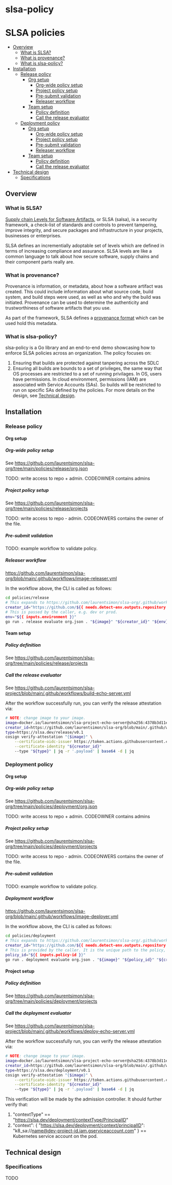 # slsa-policy

# SLSA policies

<!-- markdown-toc --bullets="-" -i README.md -->

<!-- toc -->

- [Overview](#overview)
  - [What is SLSA?](#what-is-slsa)
  - [What is provenance?](#what-is-provenance)
  - [What is slsa-policy?](#what-is-slsa-repo)
- [Installation](#installation)
  - [Release policy](#release-policy)
    - [Org setup](#org-setup)
      - [Org-wide policy setup](#org-wide-policy-setup)
      - [Project policy setup](#project-wide-policy-setup)
      - [Pre-submit validation](#pre-submit-validation)
      - [Releaser workflow](#releaser-workflow)
    - [Team setup](#team-setup)
      - [Policy definition](#policy-definition)
      - [Call the release evaluator](#call-the-release-evaluator)
  - [Deployment policy](#deployment-policy)
    - [Org setup](#org-setup-1)
      - [Org-wide policy setup](#org-wide-policy-setup-1)
      - [Project policy setup](#project-wide-policy-setup-1)
      - [Pre-submit validation](#pre-submit-validation-1)
      - [Releaser workflow](#releaser-workflow-1)
    - [Team setup](#team-setup-1)
      - [Policy definition](#policy-definition-1)
      - [Call the release evaluator](#call-the-release-evaluator-1)
- [Technical design](#technical-design)
  - [Specifications](#specifications)

<!-- tocstop -->

## Overview

### What is SLSA?

[Supply chain Levels for Software Artifacts](https://slsa.dev), or SLSA (salsa),
is a security framework, a check-list of standards and controls to prevent
tampering, improve integrity, and secure packages and infrastructure in your
projects, businesses or enterprises.

SLSA defines an incrementially adoptable set of levels which are defined in
terms of increasing compliance and assurance. SLSA levels are like a common
language to talk about how secure software, supply chains and their component
parts really are.

### What is provenance?

Provenance is information, or metadata, about how a software artifact was
created. This could include information about what source code, build system,
and build steps were used, as well as who and why the build was initiated.
Provenance can be used to determine the authenticity and trustworthiness of
software artifacts that you use.

As part of the framework, SLSA defines a
[provenance format](https://slsa.dev/provenance/) which can be used hold this
metadata.

### What is slsa-policy?

slsa-policy is a Go library and an end-to-end demo showcasing how to enforce SLSA policies
across an organization. The policy focuses on:

1. Ensuring that builds are protected against tanpering across the SDLC
2. Ensuring all builds are bounds to a set of privileges, the same way that OS processes are restricted to a set of running privilages. In OS, users have permissions. In cloud environment, permissions (IAM) are associated with Service Accounts (SAs). So builds will be restricted to run on specific SAs defined by the policies. For more details on the design, see [Technical design](#technical-design).

## Installation

### Release policy

#### Org setup

##### Org-wide policy setup

See https://github.com/laurentsimon/slsa-org/tree/main/policies/release/org.json

TODO: write access to repo + admin. CODEOWNER contains admins

##### Project policy setup

See https://github.com/laurentsimon/slsa-org/tree/main/policies/release/projects

TODO: write access to repo - admin. CODEONWERS contains the owner of the file.

##### Pre-submit validation

TODO: example workflow to validate policy.

##### Releaser workflow

https://github.com/laurentsimon/slsa-org/blob/main/.github/workflows/image-releaser.yml

In the workflow above, the CLI is called as follows:

```bash
cd policies/release
# This expands to https://github.com/laurentsimon/slsa-org/.github/workflows/image-releaser.yml@refs/heads/main
creator_id="https://github.com/${{ needs.detect-env.outputs.repository }}/.github/workflows/image-releaser.yml@${{ needs.detect-env.outputs.ref }}"
# This is passed by the caller, e.g. dev or prod.
env="${{ inputs.environment }}"
go run . release evaluate org.json . "${image}" "${creator_id}" "${env}"
```

#### Team setup

##### Policy definition

See https://github.com/laurentsimon/slsa-org/tree/main/policies/release/projects

##### Call the release evaluator

See https://github.com/laurentsimon/slsa-project/blob/main/.github/workflows/build-echo-server.yml

After the workflow successfully run, you can verify the release attestation via:

```bash
# NOTE: change image to your image.
image=docker.io/laurentsimon/slsa-project-echo-server@sha256:4378b3d11e11ede0f64946e588c590e460e44f90c8a7921ad2cb7b04aaf298d4
creator_id=https://github.com/laurentsimon/slsa-org/blob/main/.github/workflows/image-releaser.yml@refs/heads/main
type=https://slsa.dev/release/v0.1
cosign verify-attestation "{$image}" \
    --certificate-oidc-issuer https://token.actions.githubusercontent.com \
    --certificate-identity "${creator_id}" 
    --type "${type}" | jq -r '.payload' | base64 -d | jq
```

### Deployment policy

#### Org setup

##### Org-wide policy setup

See https://github.com/laurentsimon/slsa-org/tree/main/policies/deployment/org.json

TODO: write access to repo + admin. CODEOWNER contains admins

##### Project policy setup

See https://github.com/laurentsimon/slsa-org/tree/main/policies/deployment/projects

TODO: write access to repo - admin. CODEONWERS contains the owner of the file.

##### Pre-submit validation

TODO: example workflow to validate policy.

##### Deployment workflow

https://github.com/laurentsimon/slsa-org/blob/main/.github/workflows/image-deployer.yml

In the workflow above, the CLI is called as follows:

```bash
cd policies/deployment
# This expands to https://github.com/laurentsimon/slsa-org/.github/workflows/image-deployer.yml@refs/heads/main
creator_id="https://github.com/${{ needs.detect-env.outputs.repository }}/.github/workflows/image-deployer.yml@${{ needs.detect-env.outputs.ref }}"
# This is provided by the caller. It is the unique path to the policy, e.g. servers-dev.json
policy_id="${{ inputs.policy-id }}"
go run . deployment evaluate org.json . "${image}" "${policy_id}" "${creator_id}"
```

#### Project setup

##### Policy definition

See https://github.com/laurentsimon/slsa-org/tree/main/policies/deployment/projects

##### Call the deployment evaluator

See https://github.com/laurentsimon/slsa-project/blob/main/.github/workflows/deploy-echo-server.yml

After the workflow successfully run, you can verify the release attestation via:

```bash
# NOTE: change image to your image.
image=docker.io/laurentsimon/slsa-project-echo-server@sha256:4378b3d11e11ede0f64946e588c590e460e44f90c8a7921ad2cb7b04aaf298d4
creator_id=https://github.com/laurentsimon/slsa-org/blob/main/.github/workflows/image-deployer.yml@refs/heads/main
type=https://slsa.dev/deployment/v0.1
cosign verify-attestation "{$image}" \
    --certificate-oidc-issuer https://token.actions.githubusercontent.com \
    --certificate-identity "${creator_id}" 
    --type "${type}" | jq -r '.payload' | base64 -d | jq
```

This verification will be made by the admission controller. It should further verify that:
1. "contextType" == "https://slsa.dev/deployment/contextType/PrincipalID"
2. "context": {
      "https://slsa.dev/deployment/context/principalID": "k8_sa://name@dev-project-id.iam.gserviceaccount.com"
    } == Kubernetes service account on the pod.


## Technical design

### Specifications

TODO